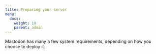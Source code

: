 ```yaml
---
title: Preparing your server
menu:
  docs:
    weight: 10
    parent: admin
---
```


Mastodon has many a few system requirements, depending on how you choose to deploy it.